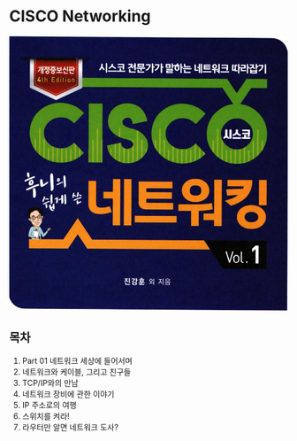 # CISCO Networking

![](./img/cover.jpg)



## 목차

1. Part 01 네트워크 세상에 들어서며
2. 네트워크와 케이블, 그리고 친구들
3. TCP/IP와의 만남
4. 네트워크 장비에 관한 이야기
5. IP 주소로의 여행
6. 스위치를 켜라!
7. 라우터만 알면 네트워크 도사?



